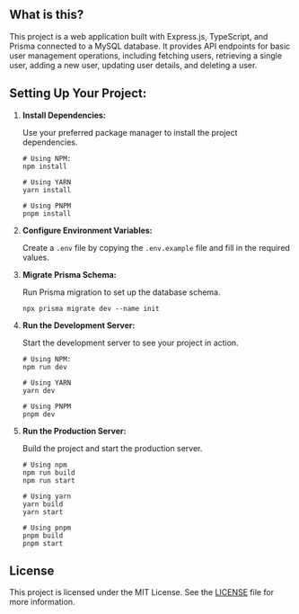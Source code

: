 ## What is this?

This project is a web application built with Express.js, TypeScript, and Prisma connected to a MySQL database. It provides API endpoints for basic user management operations, including fetching users, retrieving a single user, adding a new user, updating user details, and deleting a user.

## **Setting Up Your Project:**

1. **Install Dependencies:**

    Use your preferred package manager to install the project dependencies.

    ```shell
    # Using NPM:
    npm install

    # Using YARN
    yarn install

    # Using PNPM
    pnpm install
    ```

2. **Configure Environment Variables:**

    Create a `.env` file by copying the `.env.example` file and fill in the required values.

3. **Migrate Prisma Schema:**

    Run Prisma migration to set up the database schema.

    ```shell
    npx prisma migrate dev --name init

    ```

4. **Run the Development Server:**

    Start the development server to see your project in action.

    
    ```shell
    # Using NPM:
    npm run dev

    # Using YARN
    yarn dev

    # Using PNPM
    pnpm dev
    ```

5. **Run the Production Server:**

    Build the project and start the production server.

    ```shell
    # Using npm
    npm run build
    npm run start

    # Using yarn
    yarn build
    yarn start

    # Using pnpm
    pnpm build
    pnpm start
    ```

## License

This project is licensed under the MIT License. See the [LICENSE](LICENSE) file for more information.
